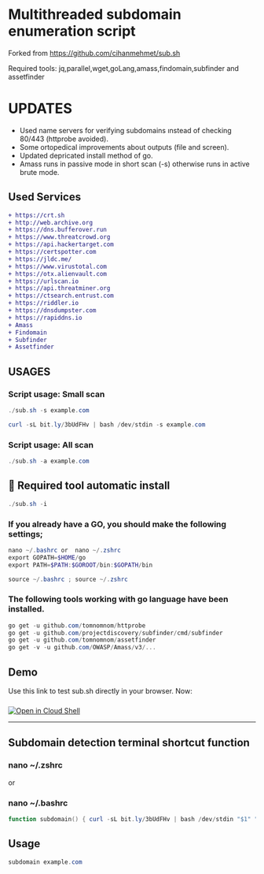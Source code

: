 # Multithreaded subdomain enumeration script 
 Forked from  https://github.com/cihanmehmet/sub.sh

 Required tools: jq,parallel,wget,goLang,amass,findomain,subfinder and assetfinder

# UPDATES

* Used name servers for verifying subdomains ınstead of checking 80/443 (httprobe avoided).
* Some ortopedical improvements about outputs (file and screen).
* Updated depricated install method of go.
* Amass runs in passive mode in short scan (-s) otherwise runs in active brute mode.

## Used Services 
```diff
+ https://crt.sh
+ http://web.archive.org
+ https://dns.bufferover.run
+ https://www.threatcrowd.org
+ https://api.hackertarget.com
+ https://certspotter.com
+ https://jldc.me/
+ https://www.virustotal.com
+ https://otx.alienvault.com
+ https://urlscan.io
+ https://api.threatminer.org
+ https://ctsearch.entrust.com
+ https://riddler.io
+ https://dnsdumpster.com
+ https://rapiddns.io
+ Amass
+ Findomain
+ Subfinder
+ Assetfinder
```
## USAGES
### Script usage: Small scan
```powershell
./sub.sh -s example.com
```
```powershell
curl -sL bit.ly/3bUdFHv | bash /dev/stdin -s example.com
```
### Script usage: All scan
```powershell
./sub.sh -a example.com
```
##  🔸 Required tool automatic install
```powershell
./sub.sh -i
```
### If you already have a GO, you should make the following settings;
```powershell
nano ~/.bashrc or  nano ~/.zshrc             
export GOPATH=$HOME/go
export PATH=$PATH:$GOROOT/bin:$GOPATH/bin
```
```powershell
source ~/.bashrc ; source ~/.zshrc
```
### The following tools working with go language have been installed.
```powershell
go get -u github.com/tomnomnom/httprobe
go get -u github.com/projectdiscovery/subfinder/cmd/subfinder
go get -u github.com/tomnomnom/assetfinder
go get -v -u github.com/OWASP/Amass/v3/...
```
## Demo
Use this link to test sub.sh directly in your browser. Now:
###
[![Open in Cloud Shell](https://gstatic.com/cloudssh/images/open-btn.png)](https://console.cloud.google.com/cloudshell/open?git_repo=https://github.com/enseitankado/sub.sh&tutorial=README.md)

- - - - - - - - - - - - - - - - - - - - - - - - - - - - - - - - - - - - - - - - - - - 
## Subdomain detection terminal shortcut function
### nano ~/.zshrc
or
### nano ~/.bashrc

```powershell
function subdomain() { curl -sL bit.ly/3bUdFHv | bash /dev/stdin "$1" "$2" }
```
## Usage
```powershell
subdomain example.com
```
